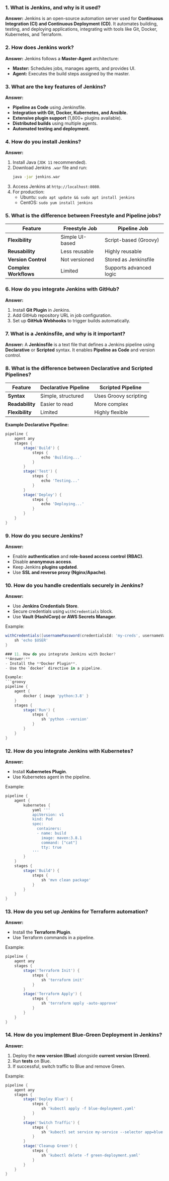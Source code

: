 ### 1. What is Jenkins, and why is it used?
**Answer:**
Jenkins is an open-source automation server used for **Continuous Integration (CI) and Continuous Deployment (CD)**. It automates building, testing, and deploying applications, integrating with tools like Git, Docker, Kubernetes, and Terraform.

### 2. How does Jenkins work?
**Answer:**
Jenkins follows a **Master-Agent** architecture:
- **Master:** Schedules jobs, manages agents, and provides UI.
- **Agent:** Executes the build steps assigned by the master.

### 3. What are the key features of Jenkins?
**Answer:**
- **Pipeline as Code** using Jenkinsfile.
- **Integration with Git, Docker, Kubernetes, and Ansible.**
- **Extensive plugin support** (1,800+ plugins available).
- **Distributed builds** using multiple agents.
- **Automated testing and deployment.**

### 4. How do you install Jenkins?
**Answer:**
1. Install Java (`JDK 11` recommended).
2. Download Jenkins `.war` file and run:
   ```sh
   java -jar jenkins.war
   ```
3. Access Jenkins at `http://localhost:8080`.
4. For production:
   - Ubuntu: `sudo apt update && sudo apt install jenkins`
   - CentOS: `sudo yum install jenkins`

### 5. What is the difference between Freestyle and Pipeline jobs?
| Feature | Freestyle Job | Pipeline Job |
|---------|--------------|--------------|
| **Flexibility** | Simple UI-based | Script-based (Groovy) |
| **Reusability** | Less reusable | Highly reusable |
| **Version Control** | Not versioned | Stored as Jenkinsfile |
| **Complex Workflows** | Limited | Supports advanced logic |

### 6. How do you integrate Jenkins with GitHub?
**Answer:**
1. Install **Git Plugin** in Jenkins.
2. Add GitHub repository URL in job configuration.
3. Set up **GitHub Webhooks** to trigger builds automatically.

### 7. What is a Jenkinsfile, and why is it important?
**Answer:**
A **Jenkinsfile** is a text file that defines a Jenkins pipeline using **Declarative** or **Scripted** syntax. It enables **Pipeline as Code** and version control.

### 8. What is the difference between Declarative and Scripted Pipelines?
| Feature | Declarative Pipeline | Scripted Pipeline |
|---------|---------------------|------------------|
| **Syntax** | Simple, structured | Uses Groovy scripting |
| **Readability** | Easier to read | More complex |
| **Flexibility** | Limited | Highly flexible |

**Example Declarative Pipeline:**
```groovy
pipeline {
    agent any
    stages {
        stage('Build') {
            steps {
                echo 'Building...'
            }
        }
        stage('Test') {
            steps {
                echo 'Testing...'
            }
        }
        stage('Deploy') {
            steps {
                echo 'Deploying...'
            }
        }
    }
}
```

### 9. How do you secure Jenkins?
**Answer:**
- Enable **authentication** and **role-based access control (RBAC)**.
- Disable **anonymous access**.
- Keep Jenkins **plugins updated**.
- Use **SSL and reverse proxy (Nginx/Apache)**.

### 10. How do you handle credentials securely in Jenkins?
**Answer:**
- Use **Jenkins Credentials Store**.
- Secure credentials using `withCredentials` block.
- Use **Vault (HashiCorp) or AWS Secrets Manager**.

Example:
```groovy
withCredentials([usernamePassword(credentialsId: 'my-creds', usernameVariable: 'USER', passwordVariable: 'PASS')]) {
    sh 'echo $USER'
}

### 11. How do you integrate Jenkins with Docker?
**Answer:**
- Install the **Docker Plugin**.
- Use the `docker` directive in a pipeline.

Example:
```groovy
pipeline {
    agent {
        docker { image 'python:3.8' }
    }
    stages {
        stage('Run') {
            steps {
                sh 'python --version'
            }
        }
    }
}
```

### 12. How do you integrate Jenkins with Kubernetes?
**Answer:**
- Install **Kubernetes Plugin**.
- Use Kubernetes agent in the pipeline.

Example:
```groovy
pipeline {
    agent {
        kubernetes {
            yaml '''
            apiVersion: v1
            kind: Pod
            spec:
              containers:
              - name: build
                image: maven:3.8.1
                command: ["cat"]
                tty: true
            '''
        }
    }
    stages {
        stage('Build') {
            steps {
                sh 'mvn clean package'
            }
        }
    }
}
```

### 13. How do you set up Jenkins for Terraform automation?
**Answer:**
- Install the **Terraform Plugin**.
- Use Terraform commands in a pipeline.

Example:
```groovy
pipeline {
    agent any
    stages {
        stage('Terraform Init') {
            steps {
                sh 'terraform init'
            }
        }
        stage('Terraform Apply') {
            steps {
                sh 'terraform apply -auto-approve'
            }
        }
    }
}
```

### 14. How do you implement Blue-Green Deployment in Jenkins?
**Answer:**
1. Deploy the **new version (Blue)** alongside **current version (Green)**.
2. Run **tests** on Blue.
3. If successful, switch traffic to Blue and remove Green.

Example:
```groovy
pipeline {
    agent any
    stages {
        stage('Deploy Blue') {
            steps {
                sh 'kubectl apply -f blue-deployment.yaml'
            }
        }
        stage('Switch Traffic') {
            steps {
                sh 'kubectl set service my-service --selector app=blue'
            }
        }
        stage('Cleanup Green') {
            steps {
                sh 'kubectl delete -f green-deployment.yaml'
            }
        }
    }
}
```

